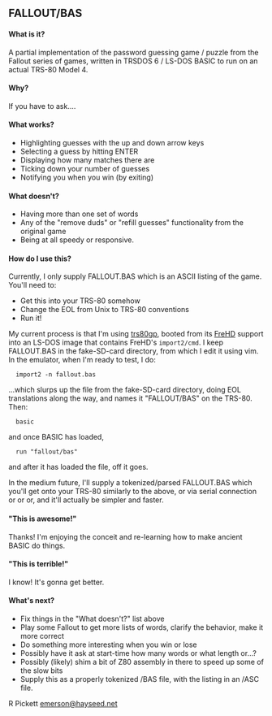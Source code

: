 ## FALLOUT/BAS

#### What is it?

A partial implementation of the password guessing game / puzzle from the Fallout series of games, written in TRSDOS 6 / LS-DOS BASIC to run on an actual TRS-80 Model 4.

#### Why?

If you have to ask....

#### What works?

* Highlighting guesses with the up and down arrow keys
* Selecting a guess by hitting ENTER
* Displaying how many matches there are
* Ticking down your number of guesses
* Notifying you when you win (by exiting)

#### What doesn't?

* Having more than one set of words
* Any of the "remove duds" or "refill guesses" functionality from the original game
* Being at all speedy or responsive.

#### How do I use this?

Currently, I only supply FALLOUT.BAS which is an ASCII listing of the game.  You'll need to:

* Get this into your TRS-80 somehow
* Change the EOL from Unix to TRS-80 conventions
* Run it!

My current process is that I'm using [trs80gp](http://48k.ca/trs80gp.html), booted from its [FreHD](https://github.com/veco/FreHDv1) support into an LS-DOS image that contains FreHD's ``import2/cmd``.  I keep FALLOUT.BAS in the fake-SD-card directory, from which I edit it using vim.  In the emulator, when I'm ready to test, I do:
```
  import2 -n fallout.bas
```
...which slurps up the file from the fake-SD-card directory, doing EOL translations along the way, and names it "FALLOUT/BAS" on the TRS-80.  Then:
```
  basic
```
and once BASIC has loaded,
```
  run "fallout/bas"
```
and after it has loaded the file, off it goes.


In the medium future, I'll supply a tokenized/parsed FALLOUT.BAS which you'll get onto your TRS-80 similarly to the above, or via serial connection or or or, and it'll actually be simpler and faster.


#### "This is awesome!"

Thanks!  I'm enjoying the conceit and re-learning how to make ancient BASIC do things.

#### "This is terrible!"

I know!  It's gonna get better.

#### What's next?

* Fix things in the "What doesn't?" list above
* Play some Fallout to get more lists of words, clarify the behavior, make it more correct
* Do something more interesting when you win or lose
* Possibly have it ask at start-time how many words or what length or...?
* Possibly (likely) shim a bit of Z80 assembly in there to speed up some of the slow bits
* Supply this as a properly tokenized /BAS file, with the listing in an /ASC file.


R Pickett emerson@hayseed.net

